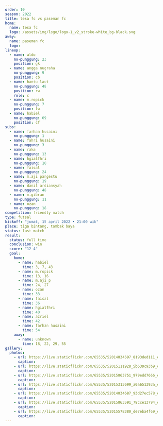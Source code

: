 ```yaml
---
order: 10
season: 2022
title: tesa fc vs paseman fc
home:
  name: tesa fc
  logo: /assets/img/logo/logo-1_v2_stroke-white_bg-black.svg
away:
  name: paseman fc
  logo:
lineup:
  - name: aldo
    no-punggung: 23
    position: gk
  - name: angga nugraha
    no-punggung: 9
    position: cb
  - name: hantu laut
    no-punggung: 48
    position: rw
    role: c
  - name: m.ropick
    no-punggung: 7
    position: lw
  - name: habiel
    no-punggung: 69
    position: cf
subs:
  - name: farhan husaini
    no-punggung: 1
  - name: fahri husaini
    no-punggung: 3
  - name: raka
    no-punggung: 13
  - name: hgialfhri
    no-punggung: 10
  - name: faisal
    no-punggung: 24
  - name: m.aji pangestu
    no-punggung: 19
  - name: danil ardiansyah
    no-punggung: 48
  - name: m.gibran
    no-punggung: 11
  - name: ozan
    no-punggung: 18
competition: friendly match
type: futsal
kickoff: "jumat, 15 april 2022 • 21:00 wib"
place: tiga bintang, tambak baya
status: last match
result:
  status: full time
  conclusion: win
  score: "12-4"
  goal: 
    home:
      - name: habiel
        time: 3, 7, 43
      - name: m.ropick
        time: 13, 16
      - name: m.aji p
        time: 24, 27
      - name: ozan
        time: 33
      - name: faisal
        time: 36
      - name: hgialfhri
        time: 40
      - name: azriel
        time: 42
      - name: farhan husaini
        time: 54
    away:
      - name: unknown
        time: 18, 22, 29, 55
gallery:
  photos:
    - url: https://live.staticflickr.com/65535/52014034597_8193ded111_o.jpg
      caption: 
    - url: https://live.staticflickr.com/65535/52015111928_5b639c93b9_o.jpg
      caption:
    - url: https://live.staticflickr.com/65535/52015063751_979edd7666_o.jpg
      caption:
    - url: https://live.staticflickr.com/65535/52015313699_a0a651393a_o.jpg
      caption:
    - url: https://live.staticflickr.com/65535/52014034687_93d27ec578_o.jpg
      caption:
    - url: https://live.staticflickr.com/65535/52015063591_78cce13794_o.jpg
      caption:
    - url: https://live.staticflickr.com/65535/52015578380_de7eba4f69_o.jpg
      caption:
---
```

